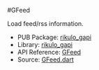 #GFeed

Load feed/rss information.

* PUB Package: [rikulo_gapi](http://pub.dartlang.org/packages/rikulo_gapi)
* Library: [rikulo_gapi](gapi:)
* API Reference: [GFeed](gapi:gapi)
* Source: [GFeed.dart](source:gapi:lib/src)
